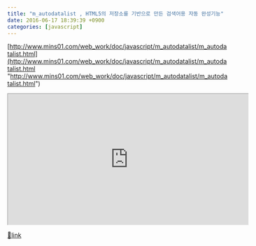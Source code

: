 ```yaml
---
title: "m_autodatalist , HTML5의 저장소를 기반으로 만든 검색어용 자동 완성기능"
date: 2016-06-17 18:39:39 +0900
categories: [javascript]
---
```


[http://www.mins01.com/web_work/doc/javascript/m_autodatalist/m_autodatalist.html](http://www.mins01.com/web_work/doc/javascript/m_autodatalist/m_autodatalist.html "http://www.mins01.com/web_work/doc/javascript/m_autodatalist/m_autodatalist.html")  
<iframe frameborder="1" height="300" src="http://www.mins01.com/web_work/doc/javascript/m_autodatalist/m_autodatalist.html" style="border-width: 1px;" width="550"></iframe>  



[🔗link](http://www.mins01.com/mh/tech/read/1013)
